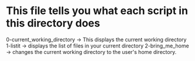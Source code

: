 # This file tells you what each script in this directory does

0-current_working_directory -> This displays the current working directory 
1-listit -> displays the list of files in your current directory
2-bring_me_home -> changes the current working directory to the user's home directory.
